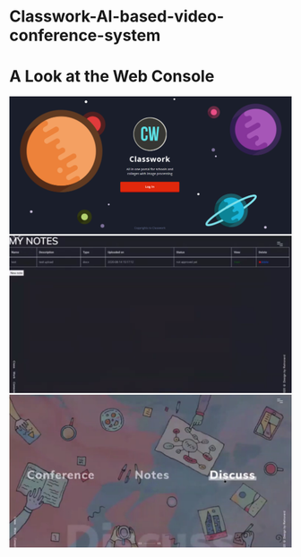 # Classwork-AI-based-video-conference-system
# A Look at the Web Console
<img src="main.png"></img>
<img src="notes.png"></img>
<img src="userscreen.png"></img>
